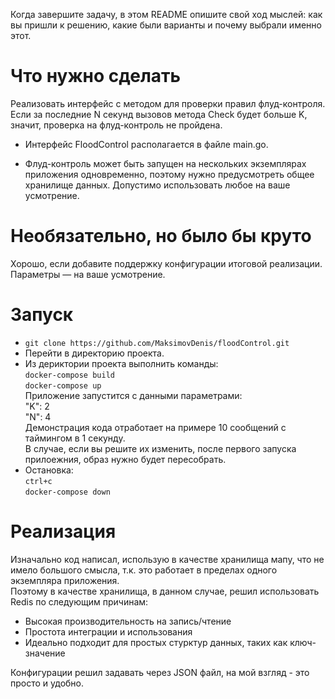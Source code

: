 Когда завершите задачу, в этом README опишите свой ход мыслей: как вы пришли к решению, какие были варианты и почему выбрали именно этот. 

# Что нужно сделать

Реализовать интерфейс с методом для проверки правил флуд-контроля. Если за последние N секунд вызовов метода Check будет больше K, значит, проверка на флуд-контроль не пройдена.

- Интерфейс FloodControl располагается в файле main.go.

- Флуд-контроль может быть запущен на нескольких экземплярах приложения одновременно, поэтому нужно предусмотреть общее хранилище данных. Допустимо использовать любое на ваше усмотрение. 

# Необязательно, но было бы круто

Хорошо, если добавите поддержку конфигурации итоговой реализации. Параметры — на ваше усмотрение.

# Запуск  
- `git clone https://github.com/MaksimovDenis/floodControl.git`  
- Перейти в директорию проекта.
- Из дериктории проекта выполнить команды:   
`docker-compose build`  
`docker-compose up`  
Приложение запустится с данными параметрами:    
    "K": 2  
    "N": 4   
Демонстрация кода отработает на примере 10 сообщений с таймингом в 1 секунду.  
В случае, если вы решите их изменить, после первого запуска прилоежния, образ нужно будет пересобрать.   
- Остановка:  
`ctrl+c`    
`docker-compose down`    

# Реализация   
 Изначально код написал, использую в качестве хранилища мапу, что не имело большого смысла, т.к. это работает в пределах одного экземпляра приложения.      
 Поэтому в качестве хранилища, в данном случае, решил использовать Redis по следующим причинам:   
  - Высокая производительность на запись/чтение  
  - Простота интеграции и использования  
  - Идеально подходит для простых стурктур данных, таких как ключ-значение   

Конфигурации решил задавать через JSON файл, на мой взгляд - это просто и удобно. 